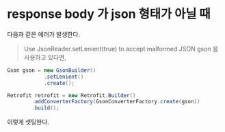 

# response body 가 json 형태가 아닐 때
다음과 같은 에러가 발생한다.
> Use JsonReader.setLenient(true) to accept malformed JSON
gson 을 사용하고 있다면,  

```java
Gson gson = new GsonBuilder()
            .setLenient()
            .create();

Retrofit retrofit = new Retrofit.Builder()
        .addConverterFactory(GsonConverterFactory.create(gson))
        .build();
```

이렇게 셋팅한다.